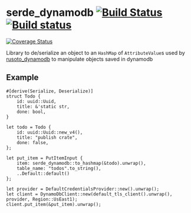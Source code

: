 #  serde_dynamodb [![Build Status](https://travis-ci.org/mockersf/serde_dynamodb.svg?branch=master)](https://travis-ci.org/mockersf/serde_dynamodb) [![Build status](https://ci.appveyor.com/api/projects/status/jnckw7ll01cberis?svg=true)](https://ci.appveyor.com/project/mockersf/serde-dynamodb)
 [![Coverage Status](https://coveralls.io/repos/github/mockersf/serde_dynamodb/badge.svg?branch=master)](https://coveralls.io/github/mockersf/serde_dynamodb?branch=master)

Library to de/serialize an object to an `HashMap` of `AttributeValue`s used by [rusoto_dynamodb](https://crates.io/crates/rusoto_dynamodb) to manipulate objects saved in dynamodb

## Example

```
#[derive(Serialize, Deserialize)]
struct Todo {
    id: uuid::Uuid,
    title: &'static str,
    done: bool,
}

let todo = Todo {
    id: uuid::Uuid::new_v4(),
    title: "publish crate",
    done: false,
};

let put_item = PutItemInput {
    item: serde_dynamodb::to_hashmap(&todo).unwrap(),
    table_name: "todos".to_string(),
    ..Default::default()
};

let provider = DefaultCredentialsProvider::new().unwrap();
let client = DynamoDbClient::new(default_tls_client().unwrap(), provider, Region::UsEast1);
client.put_item(&put_item).unwrap();
```

